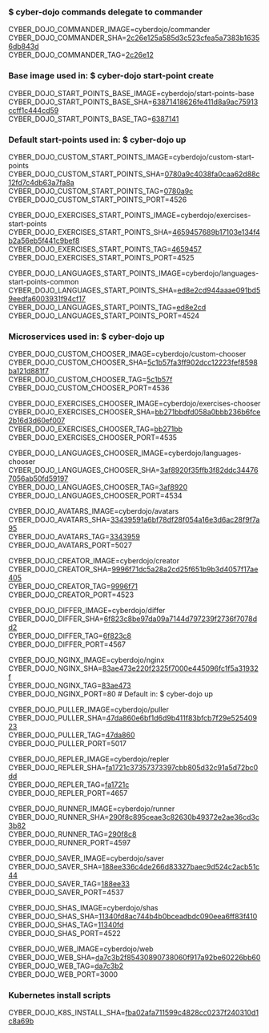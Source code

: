 ### $ cyber-dojo commands delegate to commander

CYBER_DOJO_COMMANDER_IMAGE=cyberdojo/commander  
CYBER_DOJO_COMMANDER_SHA=[2c26e125a585d3c523cfea5a7383b16356db843d](https://github.com/cyber-dojo/commander/commit/2c26e125a585d3c523cfea5a7383b16356db843d)  
CYBER_DOJO_COMMANDER_TAG=[2c26e12](https://hub.docker.com/layers/cyberdojo/commander/2c26e12/images/sha256-f70f79825d7ec470dee1f4222b3ac2c86685399ef619409b5a1c4b2497114e24)  

### Base image used in: $ cyber-dojo start-point create

CYBER_DOJO_START_POINTS_BASE_IMAGE=cyberdojo/start-points-base  
CYBER_DOJO_START_POINTS_BASE_SHA=[63871418626fe411d8a9ac75913ccff1c444cd59](https://github.com/cyber-dojo/start-points-base/commit/63871418626fe411d8a9ac75913ccff1c444cd59)  
CYBER_DOJO_START_POINTS_BASE_TAG=[6387141](https://hub.docker.com/layers/cyberdojo/start-points-base/6387141/images/sha256-c8c0be63693b72cc49b76157b309105c1d50f166aec284d6f547723052297857)  

### Default start-points used in: $ cyber-dojo up

CYBER_DOJO_CUSTOM_START_POINTS_IMAGE=cyberdojo/custom-start-points  
CYBER_DOJO_CUSTOM_START_POINTS_SHA=[0780a9c4038fa0caa62d88c12fd7c4db63a7fa8a](https://github.com/cyber-dojo/custom-start-points/commit/0780a9c4038fa0caa62d88c12fd7c4db63a7fa8a)  
CYBER_DOJO_CUSTOM_START_POINTS_TAG=[0780a9c](https://hub.docker.com/layers/cyberdojo/custom-start-points/0780a9c/images/sha256-3066868072ae6b65af9a4fc799be24b01e918bda4cb5f382e1196d218b02e4aa)  
CYBER_DOJO_CUSTOM_START_POINTS_PORT=4526

CYBER_DOJO_EXERCISES_START_POINTS_IMAGE=cyberdojo/exercises-start-points  
CYBER_DOJO_EXERCISES_START_POINTS_SHA=[4659457689b17103e134f4b2a56eb5f441c9bef8](https://github.com/cyber-dojo/exercises-start-points/commit/4659457689b17103e134f4b2a56eb5f441c9bef8)  
CYBER_DOJO_EXERCISES_START_POINTS_TAG=[4659457](https://hub.docker.com/layers/cyberdojo/exercises-start-points/4659457/images/sha256-f054fad1ad9cfb36b297be8fae17550a99fb9e89b9f29d0b06e8d3462fbcf51c)  
CYBER_DOJO_EXERCISES_START_POINTS_PORT=4525

CYBER_DOJO_LANGUAGES_START_POINTS_IMAGE=cyberdojo/languages-start-points-common  
CYBER_DOJO_LANGUAGES_START_POINTS_SHA=[ed8e2cd944aaae091bd59eedfa6003931f94cf17](https://github.com/cyber-dojo/languages-start-points/commit/ed8e2cd944aaae091bd59eedfa6003931f94cf17)  
CYBER_DOJO_LANGUAGES_START_POINTS_TAG=[ed8e2cd](https://hub.docker.com/layers/cyberdojo/languages-start-points-common/ed8e2cd/images/sha256-3fa295176315c0a1e69139d6d456eb7306744f5e3235bb7d9100b3637541e2cd)  
CYBER_DOJO_LANGUAGES_START_POINTS_PORT=4524

### Microservices used in: $ cyber-dojo up

CYBER_DOJO_CUSTOM_CHOOSER_IMAGE=cyberdojo/custom-chooser  
CYBER_DOJO_CUSTOM_CHOOSER_SHA=[5c1b57fa3ff902dcc12223fef8598ba121d881f7](https://github.com/cyber-dojo/custom-chooser/commit/5c1b57fa3ff902dcc12223fef8598ba121d881f7)  
CYBER_DOJO_CUSTOM_CHOOSER_TAG=[5c1b57f](https://hub.docker.com/layers/cyberdojo/custom-chooser/5c1b57f/images/sha256-a21e292d66cafb82c079a820816b252d1f176d2493cd8aa68c57e90ae3feb137)  
CYBER_DOJO_CUSTOM_CHOOSER_PORT=4536

CYBER_DOJO_EXERCISES_CHOOSER_IMAGE=cyberdojo/exercises-chooser  
CYBER_DOJO_EXERCISES_CHOOSER_SHA=[bb271bbdfd058a0bbb236b6fce2b16d3d60ef007](https://github.com/cyber-dojo/exercises-chooser/commit/bb271bbdfd058a0bbb236b6fce2b16d3d60ef007)  
CYBER_DOJO_EXERCISES_CHOOSER_TAG=[bb271bb](https://hub.docker.com/layers/cyberdojo/exercises-chooser/bb271bb/images/sha256-f83aa2e631d86b0c61cd9a42dc93f1716d77ad4acb6d0f14013efca8eaacc25c)  
CYBER_DOJO_EXERCISES_CHOOSER_PORT=4535

CYBER_DOJO_LANGUAGES_CHOOSER_IMAGE=cyberdojo/languages-chooser  
CYBER_DOJO_LANGUAGES_CHOOSER_SHA=[3af8920f35ffb3f82ddc344767056ab50fd59197](https://github.com/cyber-dojo/languages-chooser/commit/3af8920f35ffb3f82ddc344767056ab50fd59197)  
CYBER_DOJO_LANGUAGES_CHOOSER_TAG=[3af8920](https://hub.docker.com/layers/cyberdojo/languages-chooser/3af8920/images/sha256-2c863f5db9af4379697da6618c3745ccdfec6b6d2fc34b5051267b8c39c54536)  
CYBER_DOJO_LANGUAGES_CHOOSER_PORT=4534

CYBER_DOJO_AVATARS_IMAGE=cyberdojo/avatars  
CYBER_DOJO_AVATARS_SHA=[33439591a6bf78df28f054a16e3d6ac28f9f7a95](https://github.com/cyber-dojo/avatars/commit/33439591a6bf78df28f054a16e3d6ac28f9f7a95)  
CYBER_DOJO_AVATARS_TAG=[3343959](https://hub.docker.com/layers/cyberdojo/avatars/3343959/images/sha256-d44f5d349188c323c5c928f7708a8626428e4205dc483bea52dee300bdbae92c)  
CYBER_DOJO_AVATARS_PORT=5027

CYBER_DOJO_CREATOR_IMAGE=cyberdojo/creator  
CYBER_DOJO_CREATOR_SHA=[9996f71dc5a28a2cd25f651b9b3d4057f17ae405](https://github.com/cyber-dojo/creator/commit/9996f71dc5a28a2cd25f651b9b3d4057f17ae405)  
CYBER_DOJO_CREATOR_TAG=[9996f71](https://hub.docker.com/layers/cyberdojo/creator/9996f71/images/sha256-fda1b6b73f54099cc503691d1da2b0c6a31052408fd9aeaca872ec623e66712e)  
CYBER_DOJO_CREATOR_PORT=4523

CYBER_DOJO_DIFFER_IMAGE=cyberdojo/differ  
CYBER_DOJO_DIFFER_SHA=[6f823c8be97da09a7144d797239f2736f7078dd2](https://github.com/cyber-dojo/differ/commit/6f823c8be97da09a7144d797239f2736f7078dd2)  
CYBER_DOJO_DIFFER_TAG=[6f823c8](https://hub.docker.com/layers/cyberdojo/differ/6f823c8/images/sha256-9389d72b638ec26236c4c90c799a502edf73f4a8061bd2df9d3470f5fc72a588)  
CYBER_DOJO_DIFFER_PORT=4567

CYBER_DOJO_NGINX_IMAGE=cyberdojo/nginx  
CYBER_DOJO_NGINX_SHA=[83ae473e220f2325f7000e445096fc1f5a31932f](https://github.com/cyber-dojo/nginx/commit/83ae473e220f2325f7000e445096fc1f5a31932f)  
CYBER_DOJO_NGINX_TAG=[83ae473](https://hub.docker.com/layers/cyberdojo/nginx/83ae473/images/sha256-1f798829f1b5083a02cccff9f50a84952b94255613c1a49fe7d686aee32ad6bf)  
CYBER_DOJO_NGINX_PORT=80 # Default in: $ cyber-dojo up

CYBER_DOJO_PULLER_IMAGE=cyberdojo/puller  
CYBER_DOJO_PULLER_SHA=[47da860e6bf1d6d9b411f83bfcb7f29e52540923](https://github.com/cyber-dojo/puller/commit/47da860e6bf1d6d9b411f83bfcb7f29e52540923)  
CYBER_DOJO_PULLER_TAG=[47da860](https://hub.docker.com/layers/cyberdojo/puller/47da860/images/sha256-b54894a8926ceb3829ceb6bd0c8060d2f50fde3f7117d0c07fc534ac2aad6c9a)  
CYBER_DOJO_PULLER_PORT=5017

CYBER_DOJO_REPLER_IMAGE=cyberdojo/repler  
CYBER_DOJO_REPLER_SHA=[fa1721c37357373397cbb805d32c91a5d72bc0dd](https://github.com/cyber-dojo/repler/commit/fa1721c37357373397cbb805d32c91a5d72bc0dd)  
CYBER_DOJO_REPLER_TAG=[fa1721c](https://hub.docker.com/layers/cyberdojo/repler/fa1721c/images/sha256-0467b1ffb64e69fc9df3db0ef2f0fe50ff3c458c0ad0d9172541cad9e9184059)  
CYBER_DOJO_REPLER_PORT=4657

CYBER_DOJO_RUNNER_IMAGE=cyberdojo/runner  
CYBER_DOJO_RUNNER_SHA=[290f8c895ceae3c82630b49372e2ae36cd3c3b82](https://github.com/cyber-dojo/runner/commit/290f8c895ceae3c82630b49372e2ae36cd3c3b82)  
CYBER_DOJO_RUNNER_TAG=[290f8c8](https://hub.docker.com/layers/cyberdojo/runner/290f8c8/images/sha256-1476ffa4cc68ae6f6418291464d3ee761ffe9457f964d12c0485d7f7db2d096d)  
CYBER_DOJO_RUNNER_PORT=4597

CYBER_DOJO_SAVER_IMAGE=cyberdojo/saver  
CYBER_DOJO_SAVER_SHA=[188ee336c4de266d83327baec9d524c2acb51c44](https://github.com/cyber-dojo/saver/commit/188ee336c4de266d83327baec9d524c2acb51c44)  
CYBER_DOJO_SAVER_TAG=[188ee33](https://hub.docker.com/layers/cyberdojo/saver/188ee33/images/sha256-39f745f0b576b1ba699bf0f19d509b574739c0d2b8173d06c6052fcf0a566f31)  
CYBER_DOJO_SAVER_PORT=4537

CYBER_DOJO_SHAS_IMAGE=cyberdojo/shas  
CYBER_DOJO_SHAS_SHA=[11340fd8ac744b4b0bceadbdc090eea6ff83f410](https://github.com/cyber-dojo/shas/commit/11340fd8ac744b4b0bceadbdc090eea6ff83f410)  
CYBER_DOJO_SHAS_TAG=[11340fd](https://hub.docker.com/layers/cyberdojo/shas/11340fd/images/sha256-e560e45167c1d9ce1bb8cf791ef6bde1103c8d6a9b687029ae4a66523bb50afa)  
CYBER_DOJO_SHAS_PORT=4522

CYBER_DOJO_WEB_IMAGE=cyberdojo/web  
CYBER_DOJO_WEB_SHA=[da7c3b2f85430890738060f917a92be60226bb60](https://github.com/cyber-dojo/web/commit/da7c3b2f85430890738060f917a92be60226bb60)  
CYBER_DOJO_WEB_TAG=[da7c3b2](https://hub.docker.com/layers/cyberdojo/web/da7c3b2/images/sha256-33b3d205f3c50324f1a47ff96646efabfa7d0a388a369fd3af78d084d0d67b40)  
CYBER_DOJO_WEB_PORT=3000

### Kubernetes install scripts
CYBER_DOJO_K8S_INSTALL_SHA=[fba02afa711599c4828cc0237f240310d1c8a69b](https://github.com/cyber-dojo/k8s-install/commit/fba02afa711599c4828cc0237f240310d1c8a69b)  

